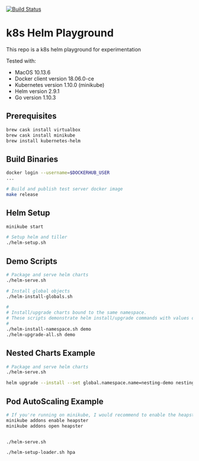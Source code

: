 [![Build Status](https://travis-ci.org/sha1n/k8s-helm-playground.svg?branch=master)](https://travis-ci.org/sha1n/k8s-helm-playground)

# k8s Helm Playground
This repo is a k8s helm playground for experimentation  

Tested with: 
* MacOS 10.13.6
* Docker client version 18.06.0-ce
* Kubernetes version 1.10.0 (minikube)
* Helm version 2.9.1
* Go version 1.10.3

## Prerequisites
```bash
brew cask install virtualbox
brew cask install minikube
brew install kubernetes-helm
```

## Build Binaries 
```bash
docker login --username=$DOCKERHUB_USER
...

# Build and publish test server docker image
make release
```

## Helm Setup
```bash
minikube start

# Setup helm and tiller
./helm-setup.sh
```

## Demo Scripts
```bash
# Package and serve helm charts 
./helm-serve.sh

# Install global objects
./helm-install-globals.sh

#
# Install/upgrade charts bound to the same namespace.
# These scripts demonstrate helm install/upgrade commands with values overriding and basic usage of the helm test functionality.
#
./helm-install-namespace.sh demo
./helm-upgrade-all.sh demo
```

## Nested Charts Example
```bash
# Package and serve helm charts
./helm-serve.sh

helm upgrade --install --set global.namespace.name=nesting-demo nesting-demo local/nesting-example-0.1.0.tgz
```

## Pod AutoScaling Example
```bash
# If you're running on minikube, I would recommend to enable the heapster addon
minikube addons enable heapster
minikube addons open heapster


./helm-serve.sh

./helm-setup-loader.sh hpa
``` 
